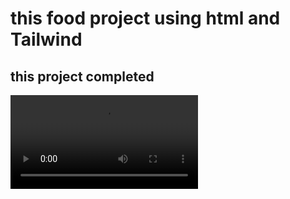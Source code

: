 <h1>this food project using html and Tailwind </h1>

<h2>this project completed</h2>


<video src="/img/video/Gitvideo.mp4"></video>